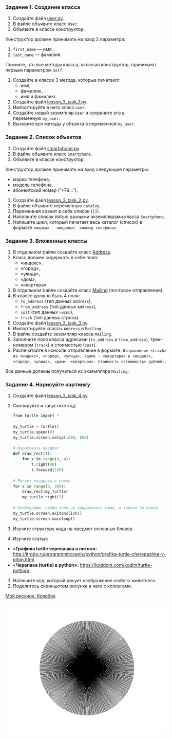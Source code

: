 ### **Задание 1. Создание класса**

1. Создайте файл [user.py](https://github.com/mranolegprivate/skypro/blob/main/auto_python/lesson_3/user.py "user.py").
2. В файле объявите класс `User`.
3. Объявите в классе конструктор.

Конструктор должен принимать на вход 2 параметра:

1. `first_name` — имя.
2. `last_name` — фамилия.

Помните, что все методы класса, включая конструктор, принимают первым параметром `self`.

1. Создайте в классе 3 метода, которые печатают:
    - имя,
    - фамилию,
    - имя и фамилию.
2. Создайте файл [lesson_3_task_1.py](https://github.com/mranolegprivate/skypro/blob/main/auto_python/lesson_3/lesson_3_task_1.py 'lesson_3_task_1.py').
3. Импортируйте в него класс `user`.
4. Создайте новый экземпляр `User` и сохраните его в переменную `my_user`.
5. Вызовите все методы у объекта в переменной `my_user`.

### **Задание 2. Список объектов**

1. Создайте файл [smartphone.py](https://github.com/mranolegprivate/skypro/blob/main/auto_python/lesson_3/smartphone.py 'smartphone.py').
2. В файле объявите класс `Smartphone`.
3. Объявите в классе конструктор.

Конструктор должен принимать на вход следующие параметры:

- марка телефона,
- модель телефона,
- абонентский номер (”+79…”).
1. Создайте файл [lesson_3_task_2.py](https://github.com/mranolegprivate/skypro/blob/main/auto_python/lesson_3/lesson_3_task_2.py 'lesson_3_task_2.py').
2. В файле объявите переменную `catalog`.
3. Переменная хранит в себе список (`[]`).
4. Наполните список пятью разными экземплярами класса `Smartphone`.
5. Напишите цикл, который печатает весь каталог (список) в формате `<марка> - <модель>. <номер телефона>`.

### **Задание 3. Вложенные классы**

1. В отдельном файле создайте класс [Address](https://github.com/mranolegprivate/skypro/blob/main/auto_python/lesson_3/address.py 'Address').
2. Класс должен содержать в себе поля:
    - «индекс»,
    - «город»,
    - «улица»,
    - «дом»,
    - «квартира».
3. В отдельном файле создайте класс [Mailing](https://github.com/mranolegprivate/skypro/blob/main/auto_python/lesson_3/mailing.py 'Mailing') (почтовое отправление).
4. В классе должно быть 4 поля:
    - `to_address` (тип данных `Address`),
    - `from_address` (тип данных `Address`),
    - `cost` (тип данных `число`),
    - `track` (тип данных строка).
5. Создайте файл [lesson_3_task_3.py](https://github.com/mranolegprivate/skypro/blob/main/auto_python/lesson_3/lesson_3_task_3.py 'lesson_3_task_3.py').
6. Импортируйте классы `Address` и `Mailing`.
7. В файле создайте экземпляр класса `Mailing`.
8. Заполните поля класса адресами (`to_address` и `from_address`), трек-номером (`track`) и стоимостью (`cost`).
9. Распечатайте в консоль отправление в формате: `Отправление <track> из <индекс>, <город>, <улица>, <дом> - <квартира> в <индекс>, <город>, <улица>, <дом> -<квартира>. Стоимость <стоимость> рублей.`.

Все данные должны получаться из экземпляра `Mailing`.

### **Задание 4. Нарисуйте картинку**

1. Создайте файл [lesson_3_task_4.py](https://github.com/mranolegprivate/skypro/blob/main/auto_python/lesson_3/lesson_3_task_4.py 'lesson_3_task_4.py').
2. Скопируйте и запустите код:
    
    ```python
    from turtle import *
    
    my_turtle = Turtle()
    my_turtle.speed(0)
    my_turtle.screen.setup(1200, 800)
    
    # Нарисовать квадрат
    def draw_rect(t):
        for x in range(0, 4):
            t.right(90)
            t.forward(100)
    
    # Рисует квадраты в цикле
    for x in range(0, 360):
        draw_rect(my_turtle)
        my_turtle.right(1)
    
    # Необходимо, чтобы окно не закрывалось само, а только по клику
    my_turtle.screen.exitonclick()
    my_turtle.screen.mainloop()
    
    ```
    
3. Изучите структуру кода  на предмет основных блоков.
4. Изучите статьи:
- «**Графика turtle черепашка в питон»:**  http://itrobo.ru/programmirovanie/python/grafika-turtle-cherepashka-v-piton.html
- «****Черепаха (turtle) в python»:**** https://koddom.com/kodim/turtle-python/****.****
1. Напишите код, который рисует изображение любого животного.
2. Поделитесь скриншотом рисунка в чате с коллегами.

[Мой рисунок: Колобок](https://github.com/mranolegprivate/skypro/blob/main/auto_python/lesson_3/animal.py 'Колобок')
<div align="center">
<img src = "https://github.com/mranolegprivate/skypro/blob/main/auto_python/lesson_3/Screenshot_3.jpg?raw=true"/>
</div>



